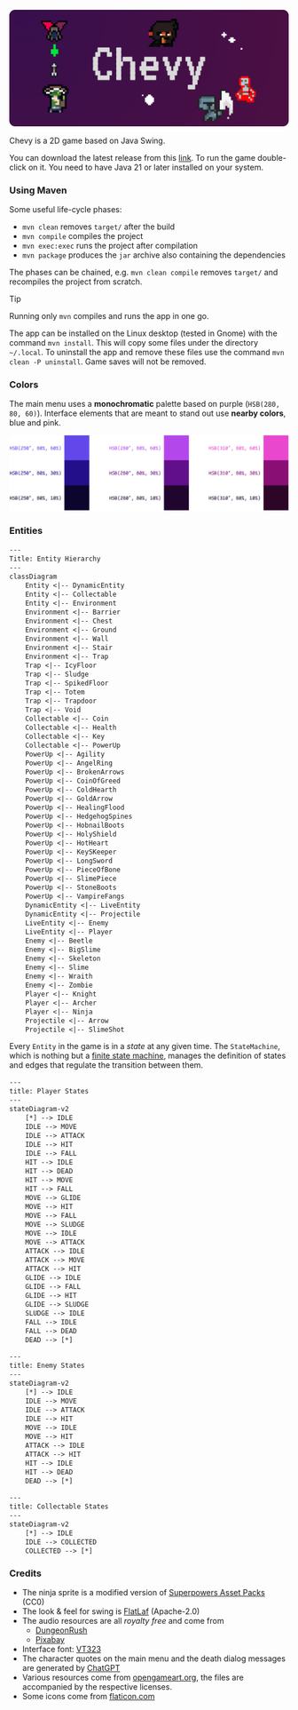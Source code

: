 ![banner](src/main/resources/banner-rounded.png)

Chevy is a 2D game based on Java Swing.


You can download the latest release from this [link](https://github.com/bytestrick/chevy/releases/download/v1.0.0/chevy.jar). To run the game double-click on it. You need to have Java 21 or later installed on your system.

### Using Maven

Some useful life-cycle phases:

- `mvn clean` removes `target/` after the build
- `mvn compile` compiles the project
- `mvn exec:exec` runs the project after compilation
- `mvn package` produces the `jar` archive also containing the dependencies

The phases can be chained, e.g. `mvn clean compile` removes `target/` and recompiles the project from scratch.

> [!TIP]
> Running only `mvn` compiles and runs the app in one go.

The app can be installed on the Linux desktop (tested in Gnome) with the command `mvn install`. This will copy some files under the directory
`~/.local`. To uninstall the app and remove these files use the command `mvn clean -P uninstall`. Game saves will not be removed.

### Colors

The main menu uses a **monochromatic** palette based on purple (`HSB(280, 80, 60)`). Interface elements that are meant to stand out use **nearby colors**, blue and pink.

![Palette image](src/main/resources/style/palette.png)

### Entities

```mermaid
---
Title: Entity Hierarchy
---
classDiagram
    Entity <|-- DynamicEntity
    Entity <|-- Collectable
    Entity <|-- Environment
    Environment <|-- Barrier
    Environment <|-- Chest
    Environment <|-- Ground
    Environment <|-- Wall
    Environment <|-- Stair
    Environment <|-- Trap
    Trap <|-- IcyFloor
    Trap <|-- Sludge
    Trap <|-- SpikedFloor
    Trap <|-- Totem
    Trap <|-- Trapdoor
    Trap <|-- Void
    Collectable <|-- Coin
    Collectable <|-- Health
    Collectable <|-- Key
    Collectable <|-- PowerUp
    PowerUp <|-- Agility
    PowerUp <|-- AngelRing
    PowerUp <|-- BrokenArrows
    PowerUp <|-- CoinOfGreed
    PowerUp <|-- ColdHearth
    PowerUp <|-- GoldArrow
    PowerUp <|-- HealingFlood
    PowerUp <|-- HedgehogSpines
    PowerUp <|-- HobnailBoots
    PowerUp <|-- HolyShield
    PowerUp <|-- HotHeart
    PowerUp <|-- KeySKeeper
    PowerUp <|-- LongSword
    PowerUp <|-- PieceOfBone
    PowerUp <|-- SlimePiece
    PowerUp <|-- StoneBoots
    PowerUp <|-- VampireFangs
    DynamicEntity <|-- LiveEntity
    DynamicEntity <|-- Projectile
    LiveEntity <|-- Enemy
    LiveEntity <|-- Player
    Enemy <|-- Beetle
    Enemy <|-- BigSlime
    Enemy <|-- Skeleton
    Enemy <|-- Slime
    Enemy <|-- Wraith
    Enemy <|-- Zombie
    Player <|-- Knight
    Player <|-- Archer
    Player <|-- Ninja
    Projectile <|-- Arrow
    Projectile <|-- SlimeShot
```

Every `Entity` in the game is in a _state_ at any given time. The `StateMachine`, which is nothing but a [finite state machine](https://en.wikipedia.org/wiki/Finite-state_machine), manages the definition of states and edges that regulate the transition between them.

```mermaid
---
title: Player States
---
stateDiagram-v2
    [*] --> IDLE
    IDLE --> MOVE
    IDLE --> ATTACK
    IDLE --> HIT
    IDLE --> FALL
    HIT --> IDLE
    HIT --> DEAD
    HIT --> MOVE
    HIT --> FALL
    MOVE --> GLIDE
    MOVE --> HIT
    MOVE --> FALL
    MOVE --> SLUDGE
    MOVE --> IDLE
    MOVE --> ATTACK
    ATTACK --> IDLE
    ATTACK --> MOVE
    ATTACK --> HIT
    GLIDE --> IDLE
    GLIDE --> FALL
    GLIDE --> HIT
    GLIDE --> SLUDGE
    SLUDGE --> IDLE
    FALL --> IDLE
    FALL --> DEAD
    DEAD --> [*]
```

```mermaid
---
title: Enemy States
---
stateDiagram-v2
    [*] --> IDLE
    IDLE --> MOVE
    IDLE --> ATTACK
    IDLE --> HIT
    MOVE --> IDLE
    MOVE --> HIT
    ATTACK --> IDLE
    ATTACK --> HIT
    HIT --> IDLE
    HIT --> DEAD
    DEAD --> [*]
```

```mermaid
---
title: Collectable States
---
stateDiagram-v2
    [*] --> IDLE
    IDLE --> COLLECTED
    COLLECTED --> [*]
```

### Credits

- The ninja sprite is a modified version of [Superpowers Asset Packs](https://github.com/sparklinlabs/superpowers-asset-packs) (CC0)
- The look & feel for swing is [FlatLaf](https://www.formdev.com/flatlaf/) (Apache-2.0)
- The audio resources are all _royalty free_ and come from
  - [DungeonRush](https://github.com/rapiz1/DungeonRush/tree/master/res/audio)
  - [Pixabay](https://pixabay.com/)
- Interface font: [VT323](https://fonts.google.com/specimen/VT323)
- The character quotes on the main menu and the death dialog messages are generated by [ChatGPT](https://chatgpt.com/)
- Various resources come from [opengameart.org](https://opengameart.org/), the files are accompanied by the respective licenses.
- Some icons come from [flaticon.com](https://www.flaticon.com)
